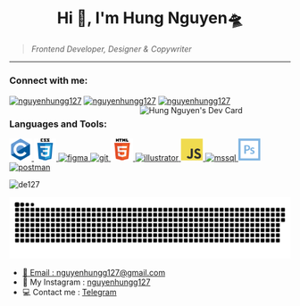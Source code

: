 <h1 align="center">Hi 👋, I'm Hung Nguyen🛸</h1>

> *Frontend Developer, Designer & Copywriter*

---

<h3 align="left">Connect with me:</h3>
<p align="left">
<a href="https://dev.to/nguyenhungg127" target="blank"><img align="center" src="https://raw.githubusercontent.com/rahuldkjain/github-profile-readme-generator/master/src/images/icons/Social/devto.svg" alt="nguyenhungg127" height="30" width="40" /></a>
<a href="https://linkedin.com/in/nguyenhungg127" target="blank"><img align="center" src="https://raw.githubusercontent.com/rahuldkjain/github-profile-readme-generator/master/src/images/icons/Social/linked-in-alt.svg" alt="nguyenhungg127" height="30" width="40" /></a>
<a href="https://instagram.com/nguyenhungg127" target="blank"><img align="center" src="https://raw.githubusercontent.com/rahuldkjain/github-profile-readme-generator/master/src/images/icons/Social/instagram.svg" alt="nguyenhungg127" height="30" width="40" /></a> <img align="right" src="https://api.daily.dev/devcards/8eda5052e7554139aaa9cba106b81abd.png?r=gw5" width="270" alt="Hung Nguyen's Dev Card"/></a>
</p>

<h3 align="left">Languages and Tools:</h3>
<p align="left"> <a href="https://www.cprogramming.com/" target="_blank" rel="noreferrer"> <img src="https://raw.githubusercontent.com/devicons/devicon/master/icons/c/c-original.svg" alt="c" width="40" height="40"/> </a> <a href="https://www.w3schools.com/css/" target="_blank" rel="noreferrer"> <img src="https://raw.githubusercontent.com/devicons/devicon/master/icons/css3/css3-original-wordmark.svg" alt="css3" width="40" height="40"/> </a> <a href="https://www.figma.com/" target="_blank" rel="noreferrer"> <img src="https://www.vectorlogo.zone/logos/figma/figma-icon.svg" alt="figma" width="40" height="40"/> </a> <a href="https://git-scm.com/" target="_blank" rel="noreferrer"> <img src="https://www.vectorlogo.zone/logos/git-scm/git-scm-icon.svg" alt="git" width="40" height="40"/> </a> <a href="https://www.w3.org/html/" target="_blank" rel="noreferrer"> <img src="https://raw.githubusercontent.com/devicons/devicon/master/icons/html5/html5-original-wordmark.svg" alt="html5" width="40" height="40"/> </a> <a href="https://www.adobe.com/in/products/illustrator.html" target="_blank" rel="noreferrer"> <img src="https://www.vectorlogo.zone/logos/adobe_illustrator/adobe_illustrator-icon.svg" alt="illustrator" width="40" height="40"/> </a> <a href="https://developer.mozilla.org/en-US/docs/Web/JavaScript" target="_blank" rel="noreferrer"> <img src="https://raw.githubusercontent.com/devicons/devicon/master/icons/javascript/javascript-original.svg" alt="javascript" width="40" height="40"/> </a> <a href="https://www.microsoft.com/en-us/sql-server" target="_blank" rel="noreferrer"> <img src="https://www.svgrepo.com/show/303229/microsoft-sql-server-logo.svg" alt="mssql" width="40" height="40"/> </a> <a href="https://www.photoshop.com/en" target="_blank" rel="noreferrer"> <img src="https://raw.githubusercontent.com/devicons/devicon/master/icons/photoshop/photoshop-line.svg" alt="photoshop" width="40" height="40"/> </a> <a href="https://postman.com" target="_blank" rel="noreferrer"> <img src="https://www.vectorlogo.zone/logos/getpostman/getpostman-icon.svg" alt="postman" width="40" height="40"/> </a> </p>

<p><img src="https://github-readme-stats.vercel.app/api/top-langs?username=de127&show_icons=true&locale=en&layout=compact" alt="de127" /><a href="https://app.daily.dev/nguyenhungg127"></p>

![img](https://github.com/DE127/de127/blob/master/img/github-contribution-grid-snake.svg)

* 📧 Email : [nguyenhungg127@gmail.com](mailto:nguyenhungg127+github@email.com)
* 📸 My Instagram : [nguyenhungg127](https://www.instagram.com/nguyenhungg127/)
* 💻 Contact me : [Telegram](https://t.me/nguyenhungg127)
